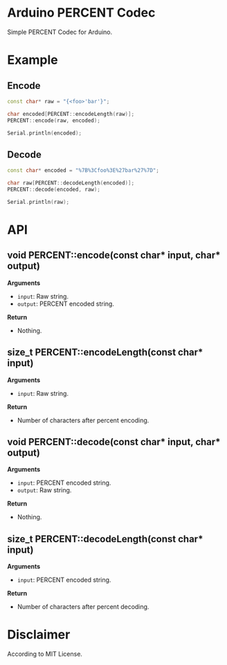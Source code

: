 # **Arduino PERCENT Codec**
Simple PERCENT Codec for Arduino.

# Example
## Encode
```c++
const char* raw = "{<foo>'bar'}";

char encoded[PERCENT::encodeLength(raw)];
PERCENT::encode(raw, encoded);

Serial.println(encoded);
```

## Decode
```c++
const char* encoded = "%7B%3Cfoo%3E%27bar%27%7D";

char raw[PERCENT::decodeLength(encoded)];
PERCENT::decode(encoded, raw);

Serial.println(raw);
```

# API
## void PERCENT::encode(const char* input, char* output)
**Arguments**
- `input`: Raw string.
- `output`: PERCENT encoded string.

**Return**
- Nothing.

## size_t PERCENT::encodeLength(const char* input)
**Arguments**
- `input`: Raw string.

**Return**
- Number of characters after percent encoding.

## void PERCENT::decode(const char* input, char* output)
**Arguments**
- `input`: PERCENT encoded string.
- `output`: Raw string.

**Return**
- Nothing.

## size_t PERCENT::decodeLength(const char* input)
**Arguments**
- `input`: PERCENT encoded string.

**Return**
- Number of characters after percent decoding.

# Disclaimer
According to MIT License.